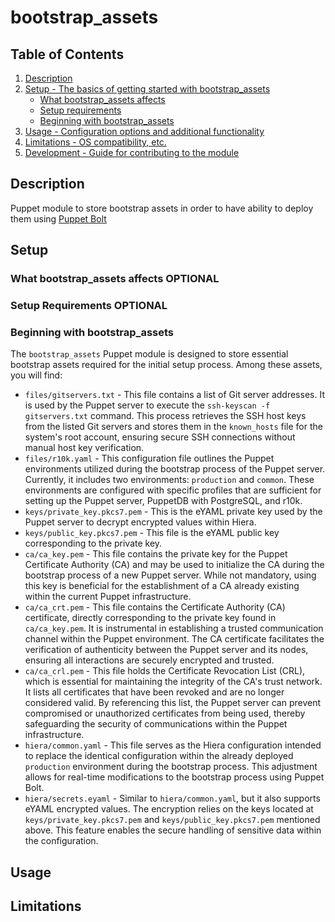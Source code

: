 # bootstrap_assets

## Table of Contents

1. [Description](#description)
1. [Setup - The basics of getting started with bootstrap_assets](#setup)
    * [What bootstrap_assets affects](#what-bootstrap_assets-affects)
    * [Setup requirements](#setup-requirements)
    * [Beginning with bootstrap_assets](#beginning-with-bootstrap_assets)
1. [Usage - Configuration options and additional functionality](#usage)
1. [Limitations - OS compatibility, etc.](#limitations)
1. [Development - Guide for contributing to the module](#development)

## Description

Puppet module to store bootstrap assets in order to have ability to deploy them 
using [Puppet Bolt](https://www.puppet.com/community/open-source/bolt)

## Setup

### What bootstrap_assets affects **OPTIONAL**

### Setup Requirements **OPTIONAL**

### Beginning with bootstrap_assets

The `bootstrap_assets` Puppet module is designed to store essential bootstrap assets required for
the initial setup process. Among these assets, you will find:

* `files/gitservers.txt` - This file contains a list of Git server addresses. It is used by the
Puppet server to execute the `ssh-keyscan -f gitservers.txt` command. This process retrieves the
SSH host keys from the listed Git servers and stores them in the `known_hosts` file for the
system's root account, ensuring secure SSH connections without manual host key verification.
* `files/r10k.yaml` - This configuration file outlines the Puppet environments utilized during the
bootstrap process of the Puppet server. Currently, it includes two environments: `production` and
`common`. These environments are configured with specific profiles that are sufficient for setting
up the Puppet server, PuppetDB with PostgreSQL, and r10k.
* `keys/private_key.pkcs7.pem` - This is the eYAML private key used by the Puppet server to decrypt
encrypted values within Hiera.
* `keys/public_key.pkcs7.pem` - This file is the eYAML public key corresponding to the private key.
* `ca/ca_key.pem` - This file contains the private key for the Puppet Certificate Authority (CA)
and may be used to initialize the CA during the bootstrap process of a new Puppet server. While
not mandatory, using this key is beneficial for the establishment of a CA already existing within
the current Puppet infrastructure.
* `ca/ca_crt.pem` - This file contains the Certificate Authority (CA) certificate, directly
corresponding to the private key found in `ca/ca_key.pem`. It is instrumental in establishing a
trusted communication channel within the Puppet environment. The CA certificate facilitates the
verification of authenticity between the Puppet server and its nodes, ensuring all interactions are
securely encrypted and trusted.
* `ca/ca_crl.pem` - This file holds the Certificate Revocation List (CRL), which is essential for
maintaining the integrity of the CA's trust network. It lists all certificates that have been
revoked and are no longer considered valid. By referencing this list, the Puppet server can prevent
compromised or unauthorized certificates from being used, thereby safeguarding the security of
communications within the Puppet infrastructure.
* `hiera/common.yaml` - This file serves as the Hiera configuration intended to replace the
identical configuration within the already deployed `production` environment during the bootstrap
process. This adjustment allows for real-time modifications to the bootstrap process using
Puppet Bolt.
* `hiera/secrets.eyaml` - Similar to `hiera/common.yaml`, but it also supports eYAML encrypted
values. The encryption relies on the keys located at `keys/private_key.pkcs7.pem`
and `keys/public_key.pkcs7.pem` mentioned above. This feature enables the secure handling of
sensitive data within the configuration.

## Usage

## Limitations
